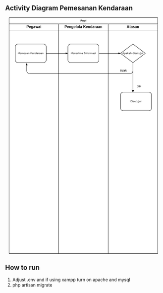 ## Activity Diagram Pemesanan Kendaraan
<p align="center">
<img src="/activity diagram.drawio.png" alt="Activity Diagram">
</p>

## How to run
1. Adjust .env and if using xampp turn on apache and mysql
2. php artisan migrate
